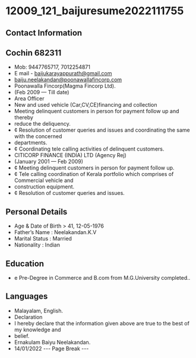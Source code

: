 # 12009_121_baijuresume2022111755

## Contact Information



## Cochin 682311

* Mob: 9447765717, 7012254871
* E mail - baijukarayappurath@gmail.com
* baiju.neelakandan@poonawallafincorp.com
* Poonawalla Fincorp(Magma Fincorp Ltd).
* (Feb 2009 — Till date)
* Area Officer
* New and used vehicle (Car,CV,CE)financing and collection
* Meeting delinquent customers in person for payment follow up and thereby
* reduce the deliquency.
* ¢ Resolution of customer queries and issues and coordinating the same with the concerned
* departments.
* ¢ Coordinating tele calling activities of delinquent customers.
* CITICORP FINANCE (INDIA) LTD (Agency Rej)
* (January 2001 — Feb 2009)
* ¢ Meeting delinquent customers in person for payment follow up.
* ¢ Tele calling coordination of Kerala portfolio which comprises of Commercial vehicle and
* construction equipment.
* ¢ Resolution of customer queries and issues.


## Personal Details

* Age & Date of Birth > 41, 12-05-1976
* Father’s Name : Neelakandan.K.V
* Marital Status : Married
* Nationality : Indian


## Education

* e Pre-Degree in Commerce and B.com from M.G.University completed..


## Languages

* Malayalam, English.
* Declaration
* I hereby declare that the information given above are true to the best of my knowledge and
* belief.
* Ernakulam Baiyu Neelakandan.
* 14/01/2022
--- Page Break ---

